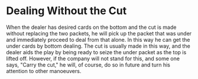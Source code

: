 # Dealing Without the Cut

When the dealer has desired cards on the bottom and the cut is made without replacing the two packets, he will pick up the packet that was under and immediately proceed to deal from that alone. In this way he can get the under cards by bottom dealing. The cut is usually made in this way, and the dealer aids the play by being ready to seize the under packet as the top is lifted off. However, if the company will not stand for this, and some one says, "Carry the cut," he will, of course, do so in future and turn his attention to other manoeuvers.

